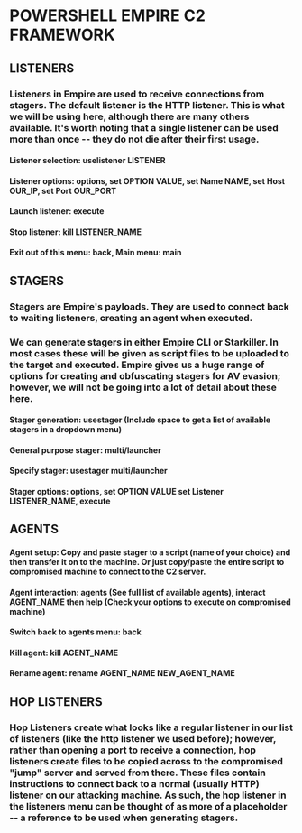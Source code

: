 # POWERSHELL EMPIRE C2 FRAMEWORK 

## LISTENERS

### Listeners in Empire are used to receive connections from stagers.  The default listener is the HTTP listener. This is what we will be using here, although there are many others available. It's worth noting that a single listener can be used more than once -- they do not die after their first usage.

#### Listener selection: uselistener LISTENER

#### Listener options: options, set OPTION VALUE, set Name NAME, set Host OUR_IP, set Port OUR_PORT

#### Launch listener: execute

#### Stop listener: kill LISTENER_NAME

#### Exit out of this menu: back, Main menu: main

## STAGERS

###  Stagers are Empire's payloads. They are used to connect back to waiting listeners, creating an agent when executed.

### We can generate stagers in either Empire CLI or Starkiller. In most cases these will be given as script files to be uploaded to the target and executed. Empire gives us a huge range of options for creating and obfuscating stagers for AV evasion; however, we will not be going into a lot of detail about these here.

#### Stager generation: usestager (Include space to get a list of available stagers in a dropdown menu)

#### General purpose stager: multi/launcher

#### Specify stager: usestager multi/launcher

#### Stager options: options, set OPTION VALUE set Listener LISTENER_NAME, execute

## AGENTS

#### Agent setup: Copy and paste stager to a script (name of your choice) and then transfer it on to the machine. Or just copy/paste the entire script to compromised machine to connect to the C2 server.

#### Agent interaction: agents (See full list of available agents), interact AGENT_NAME then help (Check your options to execute on compromised machine)

#### Switch back to agents menu: back

#### Kill agent: kill AGENT_NAME

#### Rename agent: rename AGENT_NAME NEW_AGENT_NAME

## HOP LISTENERS

### Hop Listeners create what looks like a regular listener in our list of listeners (like the http listener we used before); however, rather than opening a port to receive a connection, hop listeners create files to be copied across to the compromised "jump" server and served from there. These files contain instructions to connect back to a normal (usually HTTP) listener on our attacking machine. As such, the hop listener in the listeners menu can be thought of as more of a placeholder -- a reference to be used when generating stagers.

